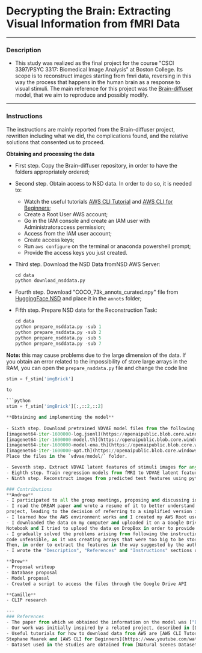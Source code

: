 # Decrypting the Brain: Extracting Visual Information from fMRI Data
---
### Description
- This study was realized as the final project for the course "CSCI 3397/PSYC 3317: Biomedical Image Analysis" at Boston College. Its scope is to reconstruct images starting from fmri data, reversing in this way the process that happens in the human brain as a response to visual stimuli. The main reference for this project was the [Brain-diffuser](https://github.com/ozcelikfu/brain-diffuser) model, that we aim to reproduce and possibly modify.
---
### Instructions
The instructions are mainly reported from the Brain-diffuser project, rewritten including what we did, the complications found, and the relative solutions that consented us to proceed.

**Obtaining and processing the data**

- First step. Copy the Brain-diffuser repository, in order to have the folders appropriately ordered;
- Second step. Obtain access to NSD data. In order to do so, it is needed to:
  
  - Watch the useful tutorials [AWS CLI Tutorial](https://www.youtube.com/watch?v=Rp-A84oh4G8&t=39s) and [AWS CLI for Beginners](https://www.youtube.com/watch?v=9oYd5KQM8AQ&t=315s);
  - Create a Root User AWS account;
  - Go in the IAM console and create an IAM user with Administratoraccess permission;
  - Access from the IAM user account;
  - Create access keys;
  - Run `aws configure` on the terminal or anaconda powershell prompt;
  - Provide the access keys you just created.
  
- Third step. Download the NSD Data fromNSD AWS Server:
    ```python
    cd data
    python download_nsddata.py
  
- Fourth step. Download "COCO_73k_annots_curated.npy" file from [HuggingFace NSD](https://huggingface.co/datasets/pscotti/naturalscenesdataset/tree/main) and place it in the `annots` folder;
- Fifth step. Prepare NSD data for the Reconstruction Task:
    ```python
    cd data
    python prepare_nsddata.py -sub 1
    python prepare_nsddata.py -sub 2
    python prepare_nsddata.py -sub 5
    python prepare_nsddata.py -sub 7
  
**Note:** this may cause problems due to the large dimension of the data. If you obtain an error related to the impossibility of store large arrays in the RAM, you can open the `prepare_nsddata.py` file and change the code line  
  ```python
  stim = f_stim['imgBrick']
    
to

  ```python
  stim = f_stim['imgBrick'][:,::2,::2]

**Obtaining and implementing the model**
        
- Sixth step. Download pretrained VDVAE model files from the following links:
  [imagenet64-iter-1600000-log.jsonl](https://openaipublic.blob.core.windows.net/very-deep-vaes-assets/vdvae-assets-2/imagenet64-iter-1600000-log.jsonl)
  [imagenet64-iter-1600000-model.th](https://openaipublic.blob.core.windows.net/very-deep-vaes-assets/vdvae-assets-2/imagenet64-iter-1600000-model.th)
  [imagenet64-iter-1600000-model-ema.th](https://openaipublic.blob.core.windows.net/very-deep-vaes-assets/vdvae-assets-2/imagenet64-iter-1600000-model-ema.th)
  [imagenet64-iter-1600000-opt.th](https://openaipublic.blob.core.windows.net/very-deep-vaes-assets/vdvae-assets-2/imagenet64-iter-1600000-opt.th)
  Place the files in the `vdvae/model/` folder.

- Seventh step. Extract VDVAE latent features of stimuli images for any subject 'x' using python scripts/vdvae_extract_features.py -sub x;
- Eighth step. Train regression models from fMRI to VDVAE latent features and save test predictions using python scripts/vdvae_regression.py -sub x;
- Ninth step. Reconstruct images from predicted test features using python scripts/vdvae_reconstruct_images.py -sub x;
  
### Contributions
**Andrea**
- I participated to all the group meetings, proposing and discussing ideas, first on which model to choose and then on how to solve the arising problems;
- I read the DREAM paper and wrote a resume of it to better understand the topic. This helped to better understand the complications that could have arose in the realization of the DREAM
  project, leading to the decision of referring to a simplified version instead. This simplified version, called "Brain-diffuser", was also suggested by the authors of DREAM.
- I learned how the AWS environment works and I created my AWS Root user account and the AWS IAM user accounts for the group, obtaining the access keys to the NSD dataset for myself and the other members;
- I downloaded the data on my computer and uploaded it on a Google Drive that I then shared with the other group members to simplify their access to the files. I then mounted the Google Drive on a Colab
  Notebook and I tried to upload the data on DropBox in order to provide the other group members with further solutions to obtain the data;
- I gradually solved the problems arising from following the instructions provided by the authors of "Brain-diffuser". First, the large amount of data made running the "Brain-diffuser"
  code unfeasible, as it was creating arrays that were too big to be stored in the RAM. This was solved by downsampling the data about images, keeping all the images but fewer pixels.
  Then, in order to extract the features in the way suggested by the authors and upload the corresponding files in the shared Google Drive, I found it was necessary to install pytorch with CUDA support.
- I wrote the "Description", "References" and "Instructions" sections of the ReadMe;

**Drew**
- Proposal writeup
- Database proposal
- Model proposal
- Created a script to access the files through the Google Drive API

**Camille**
- CLIP research

---
### References
- The paper from which we obtained the information on the model was ["Brain-Diffuser: Natural scene reconstruction from fMRI signals using generative latent diffusion"](https://arxiv.org/abs/2303.05334), by Furkan Ozcelik and Rufin VanRullen
- Our work was initially inspired by a related project, described in [DREAM: Visual Decoding from Reversing Human Visual System](https://arxiv.org/pdf/2310.02265.pdf), by Weihao Xia,  Raoul de Charette,  Cengiz Öztireli, and  Jing-Hao Xue1.
- Useful tutorials for how to download data from AWS are [AWS CLI Tutorial](https://www.youtube.com/watch?v=Rp-A84oh4G8&t=39s) by 
Stephane Maarek and [AWS CLI for Beginners](https://www.youtube.com/watch?v=9oYd5KQM8AQ&t=315s) by BrainTrust Digital.
- Dataset used in the studies are obtained from [Natural Scenes Dataset](https://naturalscenesdataset.org/)
